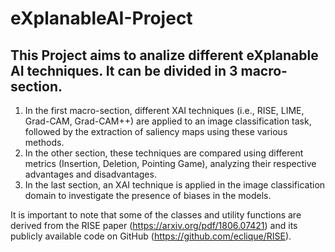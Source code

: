 # eXplanableAI-Project
## This Project aims to analize different eXplanable AI techniques. It can be divided in 3 macro-section.
1) In the first macro-section, different XAI techniques (i.e., RISE, LIME, Grad-CAM, Grad-CAM++) are applied to an image classification task, followed by the extraction of saliency maps using these various methods.
2) In the other section, these techniques are compared using different metrics (Insertion, Deletion, Pointing Game), analyzing their respective advantages and disadvantages.
3) In the last section, an XAI technique is applied in the image classification domain to investigate the presence of biases in the models.

It is important to note that some of the classes and utility functions are derived from the RISE paper (https://arxiv.org/pdf/1806.07421) and its publicly available code on GitHub (https://github.com/eclique/RISE).
